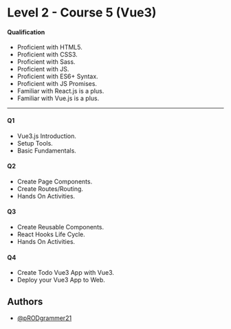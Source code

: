 # Level 2 - Course 5 (Vue3)

#### Qualification

- Proficient with HTML5.
- Proficient with CSS3.
- Proficient with Sass.
- Proficient with JS.
- Proficient with ES6+ Syntax.
- Proficient with JS Promises.
- Familiar with React.js is a plus.
- Familiar with Vue.js is a plus.

---

#### Q1

- Vue3.js Introduction.
- Setup Tools.
- Basic Fundamentals.

#### Q2

- Create Page Components.
- Create Routes/Routing.
- Hands On Activities.

#### Q3

- Create Reusable Components.
- React Hooks Life Cycle.
- Hands On Activities.

#### Q4

- Create Todo Vue3 App with Vue3.
- Deploy your Vue3 App to Web.

## Authors

- [@pRODgrammer21](https://www.github.com/pRODgrammer21)
